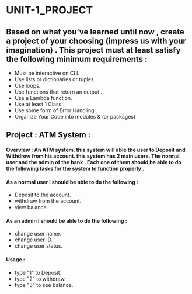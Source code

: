 # UNIT-1_PROJECT

## Based on what you’ve learned until now , create a project of your choosing (impress us with your imagination) . This project must at least satisfy the following minimum requirements :

- Must be interactive on CLI.
- Use lists or dictionaries or tuples. 
- Use loops.
- Use functions that return an output . 
- Use a Lambda function.
- Use at least 1 Class.
- Use some form of Error Handling .
- Organize Your Code into modules & (or packages)

## Project :  ATM System :

#### Overview : An ATM system. this system will able the user to Deposit and Withdrow from his account. this system has 2 main users. The normal user and the admin of the bank . Each one of them should be able to do the following tasks for the system to function properly . 

#### As a normal user I should be able to do the following :
- Deposit to the account. 
- withdraw from the account.
- view balance.

#### As an admin I should be able to do the following :
- change user name.
- change user ID.
- change user status.

#### Usage :
- type "1" to Deposit.
- type "2" to withdraw.
- type "3" to see balance.

